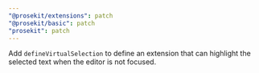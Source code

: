 ```yaml
---
"@prosekit/extensions": patch
"@prosekit/basic": patch
"prosekit": patch
---
```


Add `defineVirtualSelection` to define an extension that can highlight the selected text when the editor is not focused.
